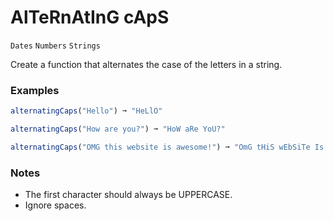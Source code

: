 # AlTeRnAtInG cApS

`Dates` `Numbers` `Strings`

Create a function that alternates the case of the letters in a string.

### Examples

```js
alternatingCaps("Hello") ➞ "HeLlO"

alternatingCaps("How are you?") ➞ "HoW aRe YoU?"

alternatingCaps("OMG this website is awesome!") ➞ "OmG tHiS wEbSiTe Is AwEsOmE!"
```

### Notes

- The first character should always be UPPERCASE.
- Ignore spaces.

